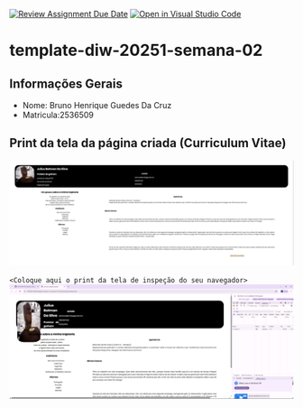 [![Review Assignment Due Date](https://classroom.github.com/assets/deadline-readme-button-22041afd0340ce965d47ae6ef1cefeee28c7c493a6346c4f15d667ab976d596c.svg)](https://classroom.github.com/a/6b4UVvYL)
[![Open in Visual Studio Code](https://classroom.github.com/assets/open-in-vscode-2e0aaae1b6195c2367325f4f02e2d04e9abb55f0b24a779b69b11b9e10269abc.svg)](https://classroom.github.com/online_ide?assignment_repo_id=20069919&assignment_repo_type=AssignmentRepo)
# template-diw-20251-semana-02

## Informações Gerais
- Nome: Bruno Henrique Guedes Da Cruz
- Matricula:2536509

## Print da tela da página criada (Curriculum Vitae)
![alt text](image.png)

`<Coloque aqui o print da tela de inspeção do seu navegador>`
![alt text](image-1.png)
